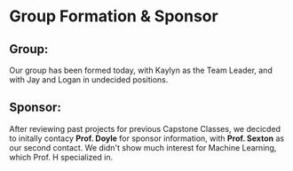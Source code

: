 # Group Formation & Sponsor

## Group:

Our group has been formed today, with Kaylyn as the Team Leader, and with Jay and Logan in undecided positions. 

## Sponsor:

After reviewing past projects for previous Capstone Classes, we decicded to initally contacy **Prof. Doyle** for sponsor information, with **Prof. Sexton** as our second contact. We didn't show much interest for Machine Learning, which Prof. H specialized in.